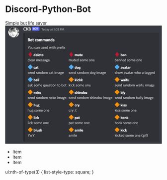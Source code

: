 # Discord-Python-Bot
Simple but life saver<br>
![My image](https://github.com/Cangozler/Discord-Python-Bot/blob/main/imgs/cmds.png)<br>

<ul>
  <li>Item</li>
  <li>Item</li>
  <li>Item</li>  
</ul>
ul:nth-of-type(3) {
  list-style-type: square;
}
